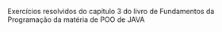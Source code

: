 
Exercícios resolvidos do capítulo 3 do livro de Fundamentos da Programação da matéria de POO de JAVA
